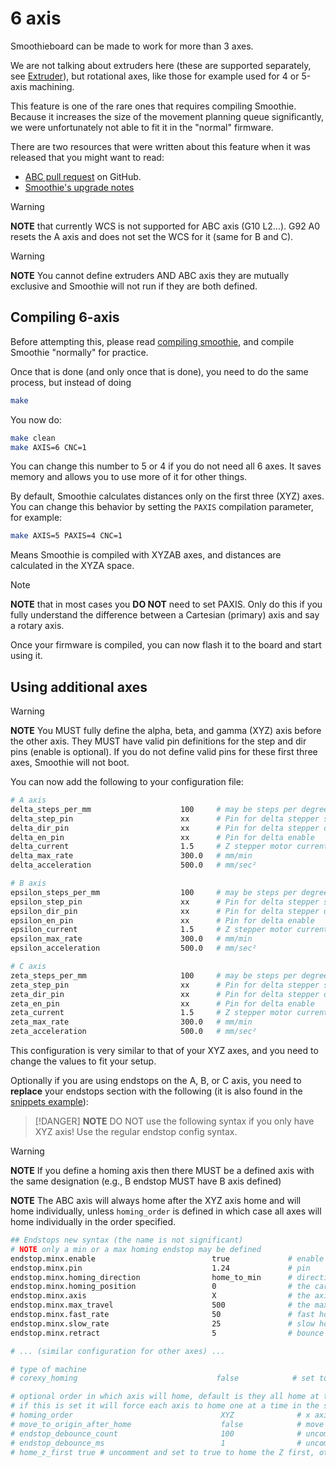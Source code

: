 
# 6 axis

Smoothieboard can be made to work for more than 3 axes.

We are not talking about extruders here (these are supported separately, see [Extruder](extruder.md)), but rotational axes, like those for example used for 4 or 5-axis machining.

This feature is one of the rare ones that requires compiling Smoothie. Because it increases the size of the movement planning queue significantly, we were unfortunately not able to fit it in the "normal" firmware.

There are two resources that were written about this feature when it was released that you might want to read:
* [ABC pull request](https://github.com/Smoothieware/Smoothieware/pull/1055) on GitHub.
* [Smoothie's upgrade notes](https://github.com/smoothieware/smoothieware/blob/edge/upgrade-notes.md)

> [!WARNING]
> **NOTE** that currently WCS is not supported for ABC axis (G10 L2...). G92 A0 resets the A axis and does not set the WCS for it (same for B and C).

> [!WARNING]
> **NOTE** You cannot define extruders AND ABC axis they are mutually exclusive and Smoothie will not run if they are both defined.

## Compiling 6-axis

Before attempting this, please read [compiling smoothie](/compiling-smoothie.md), and compile Smoothie "normally" for practice.

Once that is done (and only once that is done), you need to do the same process, but instead of doing 

```bash
make
```

You now do:

```bash
make clean
make AXIS=6 CNC=1
```

You can change this number to 5 or 4 if you do not need all 6 axes. It saves memory and allows you to use more of it for other things.

By default, Smoothie calculates distances only on the first three (XYZ) axes. You can change this behavior by setting the `PAXIS` compilation parameter, for example:

```bash
make AXIS=5 PAXIS=4 CNC=1
```

Means Smoothie is compiled with XYZAB axes, and distances are calculated in the XYZA space.

> [!NOTE]
> **NOTE** that in most cases you **DO NOT** need to set PAXIS. Only do this if you fully understand the difference between a Cartesian (primary) axis and say a rotary axis.

Once your firmware is compiled, you can now flash it to the board and start using it.

## Using additional axes

> [!WARNING]
> **NOTE** You MUST fully define the alpha, beta, and gamma (XYZ) axis before the other axis. They MUST have valid pin definitions for the step and dir pins (enable is optional). If you do not define valid pins for these first three axes, Smoothie will not boot.

You can now add the following to your configuration file:

```bash
# A axis
delta_steps_per_mm                    100     # may be steps per degree for example
delta_step_pin                        xx      # Pin for delta stepper step signal
delta_dir_pin                         xx      # Pin for delta stepper direction
delta_en_pin                          xx      # Pin for delta enable
delta_current                         1.5     # Z stepper motor current
delta_max_rate                        300.0   # mm/min
delta_acceleration                    500.0   # mm/sec²

# B axis
epsilon_steps_per_mm                  100     # may be steps per degree for example
epsilon_step_pin                      xx      # Pin for delta stepper step signal
epsilon_dir_pin                       xx      # Pin for delta stepper direction
epsilon_en_pin                        xx      # Pin for delta enable
epsilon_current                       1.5     # Z stepper motor current
epsilon_max_rate                      300.0   # mm/min
epsilon_acceleration                  500.0   # mm/sec²

# C axis
zeta_steps_per_mm                     100     # may be steps per degree for example
zeta_step_pin                         xx      # Pin for delta stepper step signal
zeta_dir_pin                          xx      # Pin for delta stepper direction
zeta_en_pin                           xx      # Pin for delta enable
zeta_current                          1.5     # Z stepper motor current
zeta_max_rate                         300.0   # mm/min
zeta_acceleration                     500.0   # mm/sec²
```

This configuration is very similar to that of your XYZ axes, and you need to change the values to fit your setup.

Optionally if you are using endstops on the A, B, or C axis, you need to **replace** your endstops section with the following (it is also found in the [snippets example](https://github.com/Smoothieware/Smoothieware/blob/edge/ConfigSamples/Snippets/abc-endstop.config)):

> [!DANGER]
> **NOTE** DO NOT use the following syntax if you only have XYZ axis! Use the regular endstop config syntax.

> [!WARNING]
> **NOTE** If you define a homing axis then there MUST be a defined axis with the same designation (e.g., B endstop MUST have B axis defined)

**NOTE** The ABC axis will always home after the XYZ axis home and will home individually, unless `homing_order` is defined in which case all axes will home individually in the order specified.

```bash
## Endstops new syntax (the name is not significant)
# NOTE only a min or a max homing endstop may be defined
endstop.minx.enable                          true             # enable an endstop
endstop.minx.pin                             1.24             # pin
endstop.minx.homing_direction                home_to_min      # direction it moves to the endstop
endstop.minx.homing_position                 0                # the cartesian coordinate this is set to when it homes
endstop.minx.axis                            X                # the axis designator
endstop.minx.max_travel                      500              # the maximum travel in mm before it times out
endstop.minx.fast_rate                       50               # fast homing rate in mm/sec
endstop.minx.slow_rate                       25               # slow homing rate in mm/sec
endstop.minx.retract                         5                # bounce off endstop in mm

# ... (similar configuration for other axes) ...

# type of machine
# corexy_homing                               false            # set to true if homing on an hbot or corexy

# optional order in which axis will home, default is they all home at the same time,
# if this is set it will force each axis to home one at a time in the specified order
# homing_order                                 XYZ              # x axis followed by y then z last
# move_to_origin_after_home                    false            # move XY to 0,0 after homing
# endstop_debounce_count                       100              # uncomment if you get noise on your endstops, default is 100
# endstop_debounce_ms                          1                # uncomment if you get noise on your endstops, default is 1 millisecond debounce
# home_z_first true # uncomment and set to true to home the Z first, otherwise Z homes after XY
```
